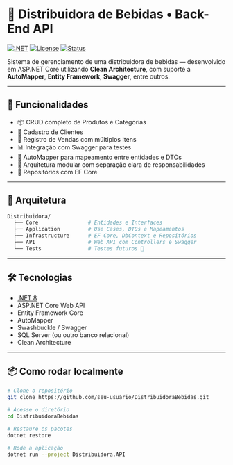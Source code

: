# 🧃 Distribuidora de Bebidas • Back-End API

[![.NET](https://img.shields.io/badge/.NET-8.0-blue?logo=dotnet)](https://dotnet.microsoft.com/)
[![License](https://img.shields.io/badge/license-MIT-green.svg)](LICENSE)
[![Status](https://img.shields.io/badge/status-em%20desenvolvimento-yellow)]()

Sistema de gerenciamento de uma distribuidora de bebidas — desenvolvido em ASP.NET Core utilizando **Clean Architecture**, com suporte a **AutoMapper**, **Entity Framework**, **Swagger**, entre outros.

---

## 🚀 Funcionalidades

- 📦 CRUD completo de Produtos e Categorias
- 👥 Cadastro de Clientes
- 🧾 Registro de Vendas com múltiplos Itens
- 📊 Integração com Swagger para testes
- 🔄 AutoMapper para mapeamento entre entidades e DTOs
- 🧱 Arquitetura modular com separação clara de responsabilidades
- 📂 Repositórios com EF Core

---
## 🧱 Arquitetura
```bash
Distribuidora/
  ├── Core                # Entidades e Interfaces
  ├── Application         # Use Cases, DTOs e Mapeamentos
  ├── Infrastructure      # EF Core, DbContext e Repositórios
  ├── API                 # Web API com Controllers e Swagger
  └── Tests               # Testes futuros 🔧
```
---

## 🛠️ Tecnologias

- [.NET 8](https://dotnet.microsoft.com/)
- ASP.NET Core Web API
- Entity Framework Core
- AutoMapper
- Swashbuckle / Swagger
- SQL Server (ou outro banco relacional)
- Clean Architecture

---

## 📦 Como rodar localmente

```bash
# Clone o repositório
git clone https://github.com/seu-usuario/DistribuidoraBebidas.git

# Acesse o diretório
cd DistribuidoraBebidas

# Restaure os pacotes
dotnet restore

# Rode a aplicação
dotnet run --project Distribuidora.API
